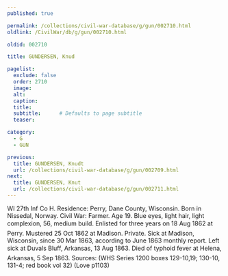 ```yaml
---
published: true

permalink: /collections/civil-war-database/g/gun/002710.html
oldlink: /CivilWar/db/g/gun/002710.html

oldid: 002710

title: GUNDERSEN, Knud

pagelist:
  exclude: false
  order: 2710
  image: 
  alt:
  caption:
  title:
  subtitle:      # Defaults to page subtitle
  teaser:

category: 
  - G 
  - GUN

previous:
  title: GUNDERSEN, Knudt
  url: /collections/civil-war-database/g/gun/002709.html  
next:
  title: GUNDERSEN, Knut
  url: /collections/civil-war-database/g/gun/002711.html   
---
```

WI 27th Inf Co H. Residence: Perry, Dane County, Wisconsin. Born in Nissedal, Norway. Civil War: Farmer. Age 19. Blue eyes, light hair, light complexion, 5&#146;6&#148;, medium build. Enlisted for three years on 18 Aug 1862 at Perry. Mustered 25 Oct 1862 at Madison. Private. Sick at Madison, Wisconsin, since 30 Mar 1863, according to June 1863 monthly report. Left sick at Duval&#146;s Bluff, Arkansas, 13 Aug 1863. Died of typhoid fever at Helena, Arkansas, 5 Sep 1863. Sources: (WHS Series 1200 boxes 129-10,19; 130-10, 131-4; red book vol 32) (Love p1103)